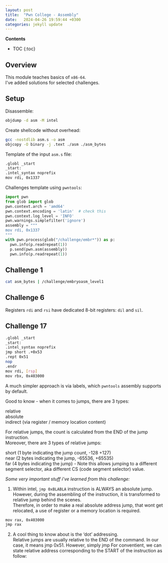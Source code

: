 ```yaml
---
layout: post
title:  "Pwn College - Assembly"
date:   2024-04-26 19:59:44 +0300
categories: jekyll update
---
```


**Contents**
* TOC
{:toc}
## Overview

This module teaches basics of `x86-64`. \
I've added solutions for selected challenges.

## Setup

Disassemble:

```bash
objdump -d asm -M intel
```

Create shellcode without overhead:

```bash
gcc -nostdlib asm.s -o asm
objcopy -O binary -j .text ./asm ./asm_bytes
```

Template of the input `asm.s` file:

```bash
.globl _start
_start:
.intel_syntax noprefix
mov rdi, 0x1337
```

Challenges template using `pwntools`:

```python
import pwn
from glob import glob
pwn.context.arch = 'amd64'
pwn.context.encoding = 'latin'  # check this
pwn.context.log_level = 'INFO'
pwn.warnings.simplefilter('ignore')
assembly = """
mov rdi, 0x1337
"""
with pwn.process(glob("/challenge/embr*")) as p:
  pwn.info(p.readrepeat(1))
  p.send(pwn.asm(assembly))
  pwn.info(p.readrepeat(1))
```

## Challenge 1

```bash
cat asm_bytes | /challenge/embryoasm_level1
```

## Challenge 6

Registers `rdi` and `rsi` have dedicated 8-bit registers: `dil` and `sil`. 

## Challenge 17

```bash
.globl _start
_start:
.intel_syntax noprefix
jmp short .+0x53
.rept 0x51
nop
.endr
mov rdi, [rsp]
mov rbx, 0x403000
```

A much simpler approach is via labels, which `pwntools` assembly supports by default. 

Good to know - when it comes to jumps, there are 3 types:

relative \
absolute \
indirect (via register / memory location content)

For relative jumps, the count is calculated from the END of the jump instruction. \
Moreover, there are 3 types of relative jumps:

short (1 byte indicating the jump count, -128 +127) \
near (2 bytes indicating the jump, -65536, +65535) \
far (4 bytes indicating the jump) - Note this allows jumping to a different segment selector, aka different CS (code segment selector) value. 

*Some very important stuff i’ve learned from this challenge:*

1. Within intel, `jmp 0xBLABLA` instruction is ALWAYS an absolute jump. \
However, during the assembling of the instruction, it is transformed to relative jump behind the scenes. \
Therefore, in order to make a real absolute address jump, that wont get relocated, a use of register or a memory location is required.

```bash
mov rax, 0x403000
jmp rax
```

2. A cool thing to know about is the ‘dot’ addressing. \
Relative jumps are usually relative to the END of the command. 
In our case, it means jmp 0x51.  However, simply jmp 
For conventient, we can state relative address corresponding to the START of the instruction as follow:
